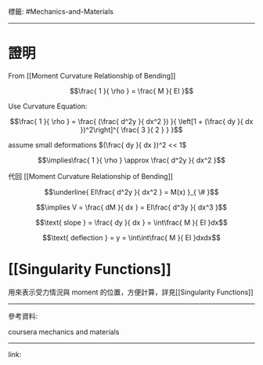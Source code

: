 標籤: #Mechanics-and-Materials 

---

# 證明

From [[Moment Curvature Relationship of Bending]]

$$\frac{ 1 }{ \rho } = \frac{ M }{ EI }$$

Use Curvature Equation:

$$\frac{ 1 }{ \rho } = \frac{ (\frac{ d^2y }{ dx^2 }) }{ \left[1 + (\frac{ dy }{ dx })^2\right]^{ \frac{ 3 }{ 2 } } }$$

assume small deformations $(\frac{ dy }{ dx })^2 << 1$

$$\implies\frac{ 1 }{ \rho } \approx \frac{ d^2y }{ dx^2 }$$

代回 [[Moment Curvature Relationship of Bending]]

$$\underline{ EI\frac{ d^2y }{ dx^2 } = M(x) }_{ \# }$$

$$\implies V = \frac{ dM }{ dx } = EI\frac{ d^3y }{ dx^3 }$$

$$\text{ slope } = \frac{ dy }{ dx } = \int\frac{ M }{ EI }dx$$

$$\text{ deflection } = y = \int\int\frac{ M }{ EI }dxdx$$

# [[Singularity Functions]]

用來表示受力情況與 moment 的位置，方便計算，詳見[[Singularity Functions]]

---

參考資料:

coursera mechanics and materials

---

link:

